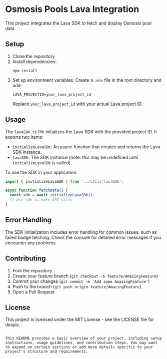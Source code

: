 # Osmosis Pools Lava Integration

This project integrates the Lava SDK to fetch and display Osmosis pool data.

## Setup

1. Clone the repository
2. Install dependencies:
   ```
   npm install
   ```
3. Set up environment variables:
   Create a `.env` file in the root directory and add:
   ```
   LAVA_PROJECTID=your_lava_project_id
   ```
   Replace `your_lava_project_id` with your actual Lava project ID.

## Usage

The `lavaSDK.ts` file initializes the Lava SDK with the provided project ID. It exports two items:

- `initializeLavaSDK`: An async function that creates and returns the Lava SDK instance.
- `lavaSDK`: The SDK instance (note: this may be undefined until `initializeLavaSDK` is called).

To use the SDK in your application:

```typescript
import { initializeLavaSDK } from '../utils/lavaSDK';

async function fetchData() {
  const sdk = await initializeLavaSDK();
  // Use sdk to make API calls
}
```

## Error Handling

The SDK initialization includes error handling for common issues, such as failed badge fetching. Check the console for detailed error messages if you encounter any problems.

## Contributing

1. Fork the repository
2. Create your feature branch (`git checkout -b feature/AmazingFeature`)
3. Commit your changes (`git commit -m 'Add some AmazingFeature'`)
4. Push to the branch (`git push origin feature/AmazingFeature`)
5. Open a Pull Request

## License

This project is licensed under the MIT License - see the LICENSE file for details.
```

This README provides a basic overview of your project, including setup instructions, usage guidelines, and contribution steps. You may want to expand on certain sections or add more details specific to your project's structure and requirements.